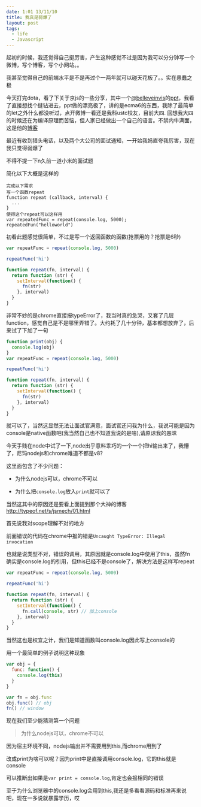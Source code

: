 ```yaml
---
date: 1:01 13/11/10
title: 我真是弱爆了
layout: post
tags:
  - life
  - Javascript
---
```


起初的时候，我还觉得自己挺厉害，产生这种感觉不过是因为我可以分分钟写一个微博，写个博客，写个小网站。。

我甚至觉得自己的前端水平是不是再过个一两年就可以碰天花板了。。实在愚蠢之极

今天打完dota，看了下关于京js的一些分享，其中一个[@belleveinvis](http://weibo.com/belleveinvis)的[ppt](http://vdisk.weibo.com/s/544GFEuUPkI)，我看了直接想找个缝钻进去，ppt做的漂亮极了，讲的是ecma6的东西，我除了最简单的let之外什么都没听过，点开微博一看还是我科ustc校友，目前大四. 回想我大四的时候还在为编译原理而苦恼，但人家已经做出一个自己的语言。不禁内牛满面，这是他的[博客](http://typeof.net/index.html)

最近有收到猎头电话，以及两个大公司的面试通知，一开始我妈直夸我厉害，现在我只觉得弱爆了

不得不提一下n久前一道小米的面试题

简化以下大概是这样的

```
完成以下需求
写一个函数repeat
function repeat (callback, interval) {
  ...
}
使得这个repeat可以这样用
var repeatedFunc = repeat(console.log, 5000);
repeatedFun("helloworld")
```

初看此题感觉很简单，不过是写一个返回函数的函数(抢票用的？抢票是6秒)

```javascript
var repeatFunc = repeat(console.log, 5000)

repeatFunc('hi')

function repeat(fn, interval) {
  return function (str) {
    setInterval(function() {
      fn(str)
    }, interval)
  }
}
```

非常不妙的是chrome直接报typeError了，我当时真的急哭，又套了几层function，感觉自己是不是哪里弄错了。大约耗了几十分钟，基本都想放弃了，后来试了下加了一句

```javascript
function print(obj) {
  console.log(obj)
}
var repeatFunc = repeat(console.log, 5000)

repeatFunc('hi')

function repeat(fn, interval) {
  return function (str) {
    setInterval(function() {
      fn(str)
    }, interval)
  }
}
```

就可以了，当然这显然无法让面试官满意，面试官还问我为什么，我说可能是因为console是native函数吧(我当然自己也不知道我说的是啥),请原谅我的愚昧

今天手贱在node中试了一下,node出乎意料乖巧的一个一个把hi输出来了，我懵了，尼玛nodejs和chrome难道不都是v8?

这里面包含了不少问题：

- 为什么nodejs可以，chrome不可以

- 为什么把`console.log`放入`print`就可以了

当然这其中的原因还是要看上面提到那个大神的博客<http://typeof.net/s/jsmech/01.html>

首先说我对scope理解不对的地方

前面错误的代码在chrome中报的错是`Uncaught TypeError: Illegal invocation`

也就是说类型不对，错误的调用，其原因就是console.log中使用了this，虽然fn确实是console.log的引用，但this已经不是console了，解决方法是这样写repeat

```javascript
var repeatFunc = repeat(console.log, 5000)

repeatFunc('hi')

function repeat(fn, interval) {
  return function (str) {
    setInterval(function() {
      fn.call(console, str) // 加上console
    }, interval)
  }
}
```

当然这也是权宜之计，我们是知道函数叫console.log因此写上console的

用一个最简单的例子说明这种现象

```javascript
var obj = {
  func: function() {
    console.log(this)
  }
}

var fn = obj.func
obj.func() // obj
fn() // window
```

现在我们至少能猜测第一个问题

> 为什么nodejs可以，chrome不可以

因为宿主环境不同，nodejs输出并不需要用到this,而chrome用到了

改成print为啥可以呢？因为print中是直接调用console.log，它的this就是console

可以推断出如果是`var print = console.log`,肯定也会报相同的错误

至于为什么浏览器中的console.log会用到this,我还是多看看源码和标准再来说吧，现在一多说就暴露学历，哎
